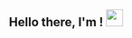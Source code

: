 <div align="center">
<h2> Hello there, I'm <psikoo/>! <img src="https://github.com/psikoo/psikoo/assets/gif/partyblobcat.gif" width="30"></h2>
</div>
